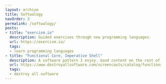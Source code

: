 ```yaml
---
layout: archive
title: Softwalogy
navOrder: 3
permalink: /softwalogy/
posts:
- title: "exercism.io"
  description: Guided exercises through new programming languages.
  url: https://exercism.io/
  tags:
  - learn programming languages
- title: "Functional Core, Imperative Shell"
  description: A software pattern I enjoy. Good content on the rest of the website.
  url: https://www.destroyallsoftware.com/screencasts/catalog/functional-core-imperative-shell
  tags:
  - destroy all software
---
```

